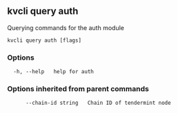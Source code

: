 <!--
title: auth
order: 0
-->
## kvcli query auth

Querying commands for the auth module

```
kvcli query auth [flags]
```

### Options

```
  -h, --help   help for auth
```

### Options inherited from parent commands

```
      --chain-id string   Chain ID of tendermint node
```

